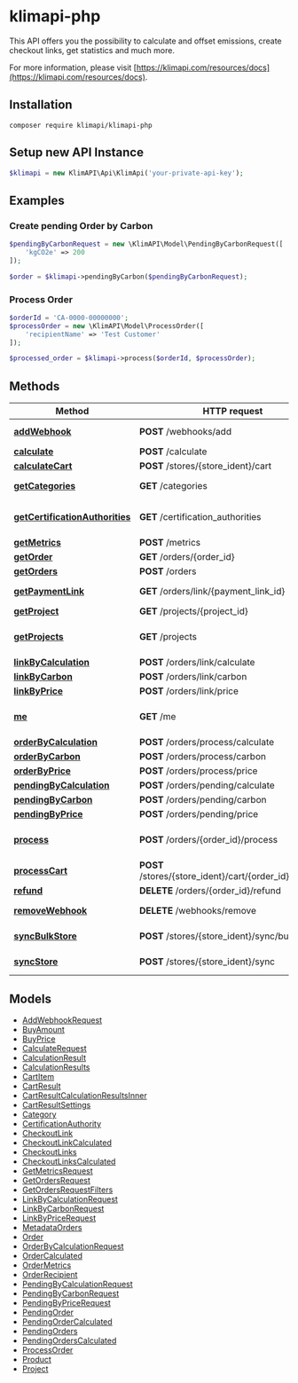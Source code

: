 # klimapi-php

This API offers you the possibility to calculate and offset emissions, create checkout links, get statistics and much more.

For more information, please visit [https://klimapi.com/resources/docs](https://klimapi.com/resources/docs).

## Installation

`composer require klimapi/klimapi-php`

## Setup new API Instance

```php
$klimapi = new KlimAPI\Api\KlimApi('your-private-api-key');
```

## Examples

### Create pending Order by Carbon

```php
$pendingByCarbonRequest = new \KlimAPI\Model\PendingByCarbonRequest([
    'kgCO2e' => 200
]);

$order = $klimapi->pendingByCarbon($pendingByCarbonRequest);
```

### Process Order

```php
$orderId = 'CA-0000-00000000';
$processOrder = new \KlimAPI\Model\ProcessOrder([
    'recipientName' => 'Test Customer'
]);

$processed_order = $klimapi->process($orderId, $processOrder);
```

## Methods

Method | HTTP request | Description
------------- | ------------- | -------------
[**addWebhook**](docs/Api/KlimApi.md#addwebhook) | **POST** /webhooks/add | Add Webhook
[**calculate**](docs/Api/KlimApi.md#calculate) | **POST** /calculate | Calculate
[**calculateCart**](docs/Api/KlimApi.md#calculatecart) | **POST** /stores/{store_ident}/cart | Calculate
[**getCategories**](docs/Api/KlimApi.md#getcategories) | **GET** /categories | Get all Categories
[**getCertificationAuthorities**](docs/Api/KlimApi.md#getcertificationauthorities) | **GET** /certification_authorities | Get all Certification Authorities
[**getMetrics**](docs/Api/KlimApi.md#getmetrics) | **POST** /metrics | Order Metrics
[**getOrder**](docs/Api/KlimApi.md#getorder) | **GET** /orders/{order_id} | Get Order
[**getOrders**](docs/Api/KlimApi.md#getorders) | **POST** /orders | Get Orders
[**getPaymentLink**](docs/Api/KlimApi.md#getpaymentlink) | **GET** /orders/link/{payment_link_id} | Get Checkout Link
[**getProject**](docs/Api/KlimApi.md#getproject) | **GET** /projects/{project_id} | Get Project
[**getProjects**](docs/Api/KlimApi.md#getprojects) | **GET** /projects | Get all supported Projects
[**linkByCalculation**](docs/Api/KlimApi.md#linkbycalculation) | **POST** /orders/link/calculate | By calculation
[**linkByCarbon**](docs/Api/KlimApi.md#linkbycarbon) | **POST** /orders/link/carbon | By carbon
[**linkByPrice**](docs/Api/KlimApi.md#linkbyprice) | **POST** /orders/link/price | By price
[**me**](docs/Api/KlimApi.md#me) | **GET** /me | Get Authenticated User
[**orderByCalculation**](docs/Api/KlimApi.md#orderbycalculation) | **POST** /orders/process/calculate | By calculation
[**orderByCarbon**](docs/Api/KlimApi.md#orderbycarbon) | **POST** /orders/process/carbon | By carbon
[**orderByPrice**](docs/Api/KlimApi.md#orderbyprice) | **POST** /orders/process/price | By price
[**pendingByCalculation**](docs/Api/KlimApi.md#pendingbycalculation) | **POST** /orders/pending/calculate | By calculation
[**pendingByCarbon**](docs/Api/KlimApi.md#pendingbycarbon) | **POST** /orders/pending/carbon | By carbon
[**pendingByPrice**](docs/Api/KlimApi.md#pendingbyprice) | **POST** /orders/pending/price | By price
[**process**](docs/Api/KlimApi.md#process) | **POST** /orders/{order_id}/process | Process pending Order
[**processCart**](docs/Api/KlimApi.md#processcart) | **POST** /stores/{store_ident}/cart/{order_id}/process | Process cart
[**refund**](docs/Api/KlimApi.md#refund) | **DELETE** /orders/{order_id}/refund | Refund Order
[**removeWebhook**](docs/Api/KlimApi.md#removewebhook) | **DELETE** /webhooks/remove | Remove Webhook
[**syncBulkStore**](docs/Api/KlimApi.md#syncbulkstore) | **POST** /stores/{store_ident}/sync/bulk | Sync multiple Products
[**syncStore**](docs/Api/KlimApi.md#syncstore) | **POST** /stores/{store_ident}/sync | Sync a single Product


## Models

- [AddWebhookRequest](docs/Model/AddWebhookRequest.md)
- [BuyAmount](docs/Model/BuyAmount.md)
- [BuyPrice](docs/Model/BuyPrice.md)
- [CalculateRequest](docs/Model/CalculateRequest.md)
- [CalculationResult](docs/Model/CalculationResult.md)
- [CalculationResults](docs/Model/CalculationResults.md)
- [CartItem](docs/Model/CartItem.md)
- [CartResult](docs/Model/CartResult.md)
- [CartResultCalculationResultsInner](docs/Model/CartResultCalculationResultsInner.md)
- [CartResultSettings](docs/Model/CartResultSettings.md)
- [Category](docs/Model/Category.md)
- [CertificationAuthority](docs/Model/CertificationAuthority.md)
- [CheckoutLink](docs/Model/CheckoutLink.md)
- [CheckoutLinkCalculated](docs/Model/CheckoutLinkCalculated.md)
- [CheckoutLinks](docs/Model/CheckoutLinks.md)
- [CheckoutLinksCalculated](docs/Model/CheckoutLinksCalculated.md)
- [GetMetricsRequest](docs/Model/GetMetricsRequest.md)
- [GetOrdersRequest](docs/Model/GetOrdersRequest.md)
- [GetOrdersRequestFilters](docs/Model/GetOrdersRequestFilters.md)
- [LinkByCalculationRequest](docs/Model/LinkByCalculationRequest.md)
- [LinkByCarbonRequest](docs/Model/LinkByCarbonRequest.md)
- [LinkByPriceRequest](docs/Model/LinkByPriceRequest.md)
- [MetadataOrders](docs/Model/MetadataOrders.md)
- [Order](docs/Model/Order.md)
- [OrderByCalculationRequest](docs/Model/OrderByCalculationRequest.md)
- [OrderCalculated](docs/Model/OrderCalculated.md)
- [OrderMetrics](docs/Model/OrderMetrics.md)
- [OrderRecipient](docs/Model/OrderRecipient.md)
- [PendingByCalculationRequest](docs/Model/PendingByCalculationRequest.md)
- [PendingByCarbonRequest](docs/Model/PendingByCarbonRequest.md)
- [PendingByPriceRequest](docs/Model/PendingByPriceRequest.md)
- [PendingOrder](docs/Model/PendingOrder.md)
- [PendingOrderCalculated](docs/Model/PendingOrderCalculated.md)
- [PendingOrders](docs/Model/PendingOrders.md)
- [PendingOrdersCalculated](docs/Model/PendingOrdersCalculated.md)
- [ProcessOrder](docs/Model/ProcessOrder.md)
- [Product](docs/Model/Product.md)
- [Project](docs/Model/Project.md)
